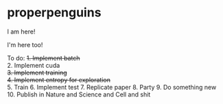 # properpenguins

I am here!

I'm here too!

To do:
  ~~1. Implement batch~~ <br>
  2. Implement cuda <br>
  ~~3. Implement training <br>
  4. Implement entropy for exploration~~ <br>
  5. Train
  6. Implement test
  7. Replicate paper
  8. Party
  9. Do something new
  10. Publish in Nature and Science and Cell and shit
